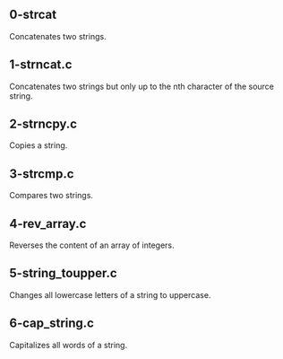 ## 0-strcat
Concatenates two strings.
## 1-strncat.c
Concatenates two strings but only up to the nth character of the source string.
## 2-strncpy.c
Copies a string.
## 3-strcmp.c
Compares two strings.
## 4-rev_array.c
Reverses the content of an array of integers.
## 5-string_toupper.c
Changes all lowercase letters of a string to uppercase.
## 6-cap_string.c
Capitalizes all words of a string.
